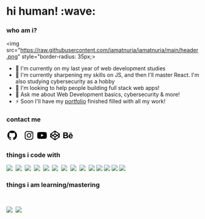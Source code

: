 <h1>hi human! :wave:</h1>

<h3>who am i?</h3>

<img src="https://raw.githubusercontent.com/iamatnuria/iamatnuria/main/header.png" style="border-radius: 35px;>

 - 🔭 I'm currently on my last year of web development studies
 - 🌱 I'm currently sharpening my skills on JS, and then I'll master React. I'm also studying cybersecurity as a hobby
 - 👯 I'm looking to help people building full stack web apps!
 - 💬 Ask me about Web Development basics, cybersecurity & more!
 - ⚡ Soon I'll have my [portfolio](https://art.khaleelgibran.com) finished filled with all my work!

 
<h3 id="social">contact me</h3>

<a href="//github.com/iamatnuria"><img src="https://raw.githubusercontent.com/Automattic/social-logos/master/svg-min/github.svg" width="30px" style="width: 30px;margin-right: 10px;" /></a>
<a href="//instagram.com/ignaaaam"><img src="https://raw.githubusercontent.com/Automattic/social-logos/master/svg-min/instagram.svg" width="30px" /></a>
<a href="https://www.youtube.com/channel/UCpo8Wg7AD6gjXy0VaYLgSHA"><img src="https://raw.githubusercontent.com/Automattic/social-logos/master/svg-min/youtube.svg" width="30px" /></a>
<a href="//codepen.io/doncocobongo"><img src="https://raw.githubusercontent.com/Automattic/social-logos/master/svg-min/codepen.svg" width="30px" /></a>
<a href="//www.behance.net/igna21df"><img src="https://raw.githubusercontent.com/Automattic/social-logos/trunk/svg-min/behance.svg" width="30px" /></a>


<h3>things i code with</h3>

<span><img src="https://cdn.jsdelivr.net/gh/devicons/devicon@latest/icons/html5/html5-plain.svg" width="30px"></span>&nbsp;
<span><img src="https://cdn.jsdelivr.net/gh/devicons/devicon@latest/icons/css3/css3-plain.svg" width="30px"></span>&nbsp;
<span><img src="https://cdn.jsdelivr.net/gh/devicons/devicon@latest/icons/tailwindcss/tailwindcss-plain.svg" width="30px"></span>&nbsp;
<span><img src="https://cdn.jsdelivr.net/gh/devicons/devicon@latest/icons/bulma/bulma-plain.svg" width="30px"></span>&nbsp;
<span><img src="https://cdn.jsdelivr.net/gh/devicons/devicon@latest/icons/javascript/javascript-original.svg" width="30px"></span>&nbsp;
<span><img src="https://cdn.jsdelivr.net/gh/devicons/devicon@latest/icons/laravel/laravel-plain-wordmark.svg" width="30px"></span>&nbsp;
<span><img src="https://cdn.jsdelivr.net/gh/devicons/devicon@latest/icons/figma/figma-original.svg" width="30px"></span>&nbsp;
<span><img src="https://cdn.jsdelivr.net/gh/devicons/devicon@latest/icons/git/git-original.svg" width="30px"></span>&nbsp;
<span><img src="https://cdn.jsdelivr.net/gh/devicons/devicon@latest/icons/java/java-plain-wordmark.svg" width="30px"></span>&nbsp;
<span><img src="https://cdn.jsdelivr.net/gh/devicons/devicon@latest/icons/mysql/mysql-original-wordmark.svg" width="30px"></span>
<span><img src="https://cdn.jsdelivr.net/gh/devicons/devicon@latest/icons/php/php-original.svg" width="30px"></span>
<span><img src="https://cdn.jsdelivr.net/gh/devicons/devicon@latest/icons/photoshop/photoshop-line.svg" width="30px"></span>
<span><img src="https://cdn.jsdelivr.net/gh/devicons/devicon@latest/icons/aftereffects/aftereffects-plain.svg" width="30px"></span>
<span><img src="https://cdn.jsdelivr.net/gh/devicons/devicon@latest/icons/vscode/vscode-original.svg" width="30px"></span>

<h3>things i am learning/mastering </h3>

<br>

<span><img src="https://cdn.jsdelivr.net/gh/devicons/devicon@latest/icons/javascript/javascript-original.svg" width="30px"></span>&nbsp;
<span><img src="https://cdn.jsdelivr.net/gh/devicons/devicon@latest/icons/react/react-original.svg" width="30px"></span>&nbsp;